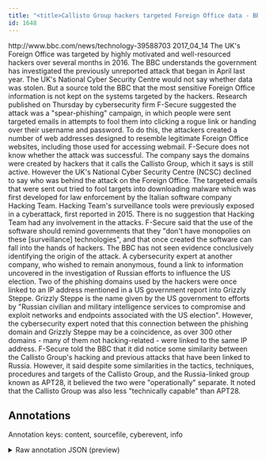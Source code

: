 ```yaml
---
title: "<title>Callisto Group hackers targeted Foreign Office data - BBC News</title>"
id: 1648
---
```


<title>Callisto Group hackers targeted Foreign Office data - BBC News</title>
<source> http://www.bbc.com/news/technology-39588703 </source>
<date> 2017_04_14 </date>
<text>
The UK's Foreign Office was targeted by highly motivated and well-resourced hackers over several months in 2016. 
The BBC understands the government has investigated the previously unreported attack that began in April last year.
The UK's National Cyber Security Centre would not say whether data was stolen.
But a source told the BBC that the most sensitive Foreign Office information is not kept on the systems targeted by the hackers.
Research published on Thursday by cybersecurity firm F-Secure suggested the attack was a "spear-phishing" campaign, in which people were sent targeted emails in attempts to fool them into clicking a rogue link or handing over their username and password.
To do this, the attackers created a number of web addresses designed to resemble legitimate Foreign Office websites, including those used for accessing webmail.  
F-Secure does not know whether the attack was successful.
The company says the domains were created by hackers that it calls the Callisto Group, which it says is still active.
However the UK's National Cyber Security Centre (NCSC) declined to say who was behind the attack on the Foreign Office.
The targeted emails that were sent out tried to fool targets into downloading malware which was first developed for law enforcement by the Italian software company Hacking Team. 
Hacking Team's surveillance tools were previously exposed in a cyberattack, first reported in 2015. 
There is no suggestion that Hacking Team had any involvement in the attacks.
F-Secure said that the use of the software should remind governments that they "don't have monopolies on these [surveillance] technologies", and that once created the software can fall into the hands of hackers.
The BBC has not seen evidence conclusively identifying the origin of the attack.
A cybersecurity expert at another company, who wished to remain anonymous, found a link to information uncovered in the investigation of Russian efforts to influence the US election.
Two of the phishing domains used by the hackers were once linked to an IP address mentioned in a US government report into Grizzly Steppe.
Grizzly Steppe is the name given by the US government to efforts by "Russian civilian and military intelligence services to compromise and exploit networks and endpoints associated with the US election".
However, the cybersecurity expert noted that this connection between the phishing domain and Grizzly Steppe may be a coincidence, as over 300 other domains - many of them not hacking-related - were linked to the same IP address.
F-Secure told the BBC that it did notice some similarity between the Callisto Group's hacking and previous attacks that have been linked to Russia.
However, it said despite some similarities in the tactics, techniques, procedures and targets of the Callisto Group, and the Russia-linked group known as APT28, it believed the two were "operationally" separate.
It noted that the Callisto Group was also less "technically capable" than APT28.
</text>



## Annotations

Annotation keys: content, sourcefile, cyberevent, info

<details>
<summary>Raw annotation JSON (preview)</summary>

```json
{
  "content": "The UK's Foreign Office was targeted by highly motivated and well-resourced hackers over several months in 2016.  The BBC understands the government has investigated the previously unreported attack that began in April last year. The UK's National Cyber Security Centre would not say whether data was stolen. But a source told the BBC that the most sensitive Foreign Office information is not kept on the systems targeted by the hackers. Research published on Thursday by cybersecurity firm F-Secure suggested the attack was a \"spear-phishing\" campaign, in which people were sent targeted emails in attempts to fool them into clicking a rogue link or handing over their username and password. To do this, the attackers created a number of web addresses designed to resemble legitimate Foreign Office websites, including those used for accessing webmail.   F-Secure does not know whether the attack was successful. The company says the domains were created by hackers that it calls the Callisto Group, which it says is still active. However the UK's National Cyber Security Centre (NCSC) declined to say who was behind the attack on the Foreign Office. The targeted emails that were sent out tried to fool targets into downloading malware which was first developed for law enforcement by the Italian software company Hacking Team.  Hacking Team's surveillance tools were previously exposed in a cyberattack, first reported in 2015.  There is no suggestion that Hacking Team had any involvement in the attacks. F-Secure said that the use of the software should remind governments that they \"don't have monopolies on these [surveillance] technologies\", and that once created the software can fall into the hands of hackers. The BBC has not seen evidence conclusively identifying the origin of the attack. A cybersecurity expert at another company, who wished to remain anonymous, found a link to information uncovered in the investigation of Russian efforts to influence the US election. Two of the phishing domains used by the hackers were once linked to an IP address mentioned in a US government report into Grizzly Steppe. Grizzly Steppe is the name given by the US government to efforts by \"Russian civilian and military intelligence services to compromise and exploit networks and endpoints associated with the US election\". However, the cybersecurity expert noted that this connection between the phishing domain and Grizzly Steppe may be a coincidence, as over 300 other domains - many of them not hacking-related - were linked to the same IP address. F-Secure told the BBC that it did notice some similarity between the Callisto Group's hacking and previous attacks that have been linked to Russia. However, it said despite some similarities in the tactics, techniques, procedures and targets of the Callisto Group, and the Russia-linked group known as APT28, it believed the two were \"operationally\" separate. It noted that the Callisto Group was also less \"technically capable\" than APT28.",
  "sourcefile": "1648.txt",
  "cyberevent": {
    "hopper": [
      {
        "index": 0,
        "relation": "Same",
        "events": [
          {
            "index": "E7",
            "type": "Attack",
            "realis": "Generic",
            "nugget": {
              "startOffset": 1177,
              "index": "T17",
              "endOffset": 1190,
              "text": "were sent out"
            },
            "argument": [
              {
                "index": "T16",
                "text": "emails",
                "endOffset": 1171,
                "role": {
                  "type": "Tool"
                },
                "startOffset": 1165,
                "type": "File"
              }
            ],
            "subtype": "Phishing"
          },
          {
            "index": "E8",
            "type": "Attack",
            "realis": "Generic",
            "nugget": {
              "startOffset": 1200,
              "index": "T18",
 
```
</details>
